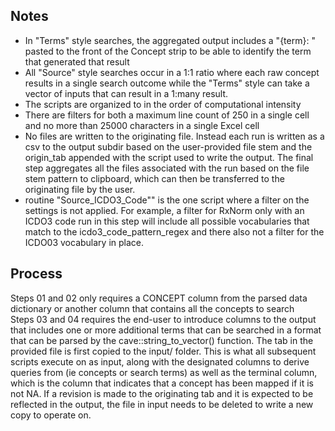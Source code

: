 ## Notes  
* In "Terms" style searches, the aggregated output includes a "{term}: " pasted to the front of the Concept strip to be able to identify the term that generated that result  
* All "Source" style searches occur in a 1:1 ratio where each raw concept results in a single search outcome while the "Terms" style can take a vector of inputs that can result in a 1:many result.  
* The scripts are organized to in the order of computational intensity  
* There are filters for both a maximum line count of 250 in a single cell and no more than 25000 characters in a single Excel cell
* No files are written to the originating file. Instead each run is written as a csv to the output subdir based on the user-provided file stem and the origin_tab appended with the script used to write the output. The final step aggregates all the files associated with the run based on the file stem pattern to clipboard, which can then be transferred to the originating file by the user. 
* routine "Source_ICDO3_Code"" is the one script where a filter on the settings is not applied. For example, a filter for RxNorm only with an ICDO3 code run in this step will include all possible vocabularies that match to the icdo3_code_pattern_regex and there also not a filter for the ICDO03 vocabulary in place.

## Process
Steps 01 and 02 only requires a CONCEPT column from the parsed data dictionary or another column that contains all the concepts to search  
Steps 03 and 04 requires the end-user to introduce columns to the output that includes one or more additional terms that can be searched in a format that can be parsed by the cave::string_to_vector() function. 
The tab in the provided file is first copied to the input/ folder. This is what all subsequent scripts execute on as input, along with the designated columns to derive queries from (ie concepts or search terms) as well as the terminal column, which is the column that indicates that a concept has been mapped if it is not NA.
If a revision is made to the originating tab and it is expected to be reflected in the output, the file in input needs to be deleted to write a new copy to operate on.

